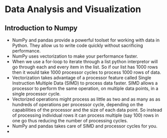 # Data Analysis and Visualization

## Introduction to Numpy

* NumPy and pandas provide a powerful toolset for working with data in Python. They allow us to write code quickly without sacrificing performance. 
* NumPy uses vectorization to make your performance faster.
* When we use a for-loop to iterate through a list python interpretor will go through each and every item in the list. So if our list has 1000 rows then it would take 1000 processor cycles to process 1000 rows of data.
* Vectorization takes advantage of a processor feature called Single Instruction Multiple Data (SIMD) to process data faster. SIMD allows a processor to perform the same operation, on multiple data points, in a single processor cycle.
* Vectorized operations might process as little as two and as many as as hundreds of operations per processor cycle, depending on the capabilities of the processor and the size of each data point. So instead of processing individual rows it can process multiple (say 100) rows in one go thus reducing the number of processing cycles. 
* NumPy and pandas takes care of SIMD and processor cycles for you.
* 
